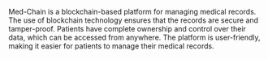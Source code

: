 Med-Chain is a blockchain-based platform for managing medical records. The use of blockchain technology ensures that the records are secure and tamper-proof. Patients have complete ownership and control over their data, which can be accessed from anywhere.
The platform is user-friendly, making it easier for patients to manage their medical records.